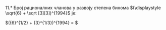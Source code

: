 11.* Број рационалних чланова у развоју степена бинома $(\displaystyle \sqrt{6} +  \sqrt [3][3])^{1994}$ je:


$({6}^{1/2} + {3}^{1/3})^{1994} = $